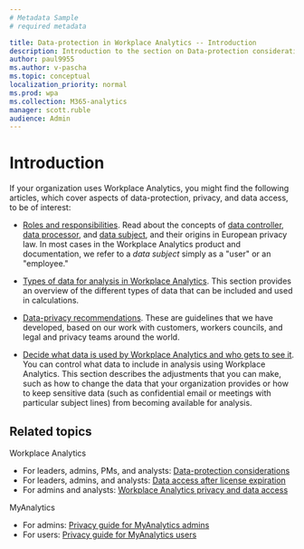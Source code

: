 ```yaml
---
# Metadata Sample
# required metadata

title: Data-protection in Workplace Analytics -- Introduction 
description: Introduction to the section on Data-protection considerations for Workplace Analytics
author: paul9955
ms.author: v-pascha
ms.topic: conceptual
localization_priority: normal 
ms.prod: wpa
ms.collection: M365-analytics
manager: scott.ruble
audience: Admin
---
```


# Introduction 

If your organization uses Workplace Analytics, you might find the following  articles, which cover aspects of data-protection, privacy, and data access, to be of interest:

 * [Roles and responsibilities](data-protection-considerations.md#roles-and-responsibilities). Read about the concepts of [data controller](data-protection-considerations.md#your-organizations-role-data-controller), [data processor](data-protection-considerations.md#microsofts-role-data-processor), and [data subject](data-protection-considerations.md#data-subject-and-personal-data), and their origins in European privacy law. In most cases in the Workplace Analytics product and documentation, we refer to a _data subject_ simply as a "user" or an "employee."

 * [Types of data for analysis in Workplace Analytics](data-protection-considerations.md#types-of-data-for-analysis-in-workplace-analytics). This section provides an overview of the different types of data that can be included and used in calculations.  
 
 * [Data-privacy recommendations](data-protection-considerations.md#data-privacy-recommendations). These are guidelines that we have developed, based on our work with customers, workers councils, and legal and privacy teams around the world. 

 * [Decide what data is used by Workplace Analytics and who gets to see it](data-protection-considerations.md#decide-what-data-is-used-by-workplace-analytics-and-who-gets-to-see-it). You can control what data to include in analysis using Workplace Analytics. This section describes the adjustments that you can make, such as how to change the data that your organization provides or how to keep sensitive data (such as confidential email or meetings with particular subject lines) from becoming available for analysis.  

## Related topics

Workplace Analytics
 * For leaders, admins, PMs, and analysts: [Data-protection considerations](data-protection-considerations.md)
 * For leaders, admins, and analysts: [Data access after license expiration](license-expiration.md)
 * For admins and analysts: [Workplace Analytics privacy and data access](Privacy-And-Data-Access.md)

MyAnalytics
 * For admins: [Privacy guide for MyAnalytics admins](../myanalytics/overview/privacy-guide.md)
 * For users: [Privacy guide for MyAnalytics users](../myanalytics/overview/privacy-guide-users.md)

